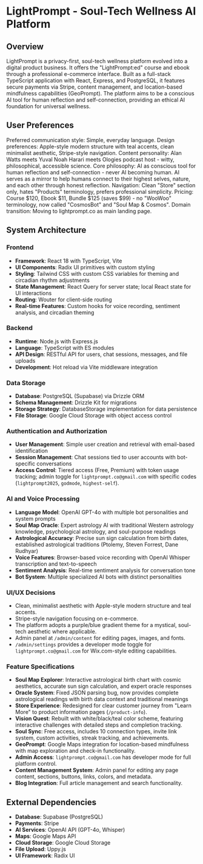 # LightPrompt - Soul-Tech Wellness AI Platform

## Overview
LightPrompt is a privacy-first, soul-tech wellness platform evolved into a digital product business. It offers the "LightPrompt:ed" course and ebook through a professional e-commerce interface. Built as a full-stack TypeScript application with React, Express, and PostgreSQL, it features secure payments via Stripe, content management, and location-based mindfulness capabilities (GeoPrompt). The platform aims to be a conscious AI tool for human reflection and self-connection, providing an ethical AI foundation for universal wellness.

## User Preferences
Preferred communication style: Simple, everyday language.
Design preferences: Apple-style modern structure with teal accents, clean minimalist aesthetic, Stripe-style navigation.
Content personality: Alan Watts meets Yuval Noah Harari meets Ologies podcast host - witty, philosophical, accessible science.
Core philosophy: AI as conscious tool for human reflection and self-connection - never AI becoming human. AI serves as a mirror to help humans connect to their highest selves, nature, and each other through honest reflection.
Navigation: Clean "Store" section only, hates "Products" terminology, prefers professional simplicity.
Pricing: Course $120, Ebook $11, Bundle $125 (saves $99) - no "WooWoo" terminology, now called "CosmosBot" and "Soul Map & Cosmos".
Domain transition: Moving to lightprompt.co as main landing page.

## System Architecture

### Frontend
- **Framework**: React 18 with TypeScript, Vite
- **UI Components**: Radix UI primitives with custom styling
- **Styling**: Tailwind CSS with custom CSS variables for theming and circadian rhythm adjustments
- **State Management**: React Query for server state; local React state for UI interactions
- **Routing**: Wouter for client-side routing
- **Real-time Features**: Custom hooks for voice recording, sentiment analysis, and circadian theming

### Backend
- **Runtime**: Node.js with Express.js
- **Language**: TypeScript with ES modules
- **API Design**: RESTful API for users, chat sessions, messages, and file uploads
- **Development**: Hot reload via Vite middleware integration

### Data Storage
- **Database**: PostgreSQL (Supabase) via Drizzle ORM
- **Schema Management**: Drizzle Kit for migrations
- **Storage Strategy**: DatabaseStorage implementation for data persistence
- **File Storage**: Google Cloud Storage with object access control

### Authentication and Authorization
- **User Management**: Simple user creation and retrieval with email-based identification
- **Session Management**: Chat sessions tied to user accounts with bot-specific conversations
- **Access Control**: Tiered access (Free, Premium) with token usage tracking; admin toggle for `lightprompt.co@gmail.com` with specific codes (`lightprompt2025`, `godmode`, `highest-self`).

### AI and Voice Processing
- **Language Model**: OpenAI GPT-4o with multiple bot personalities and system prompts
- **Soul Map Oracle**: Expert astrology AI with traditional Western astrology knowledge, psychological astrology, and soul-purpose readings
- **Astrological Accuracy**: Precise sun sign calculation from birth dates, established astrological traditions (Ptolemy, Steven Forrest, Dane Rudhyar)
- **Voice Features**: Browser-based voice recording with OpenAI Whisper transcription and text-to-speech
- **Sentiment Analysis**: Real-time sentiment analysis for conversation tone
- **Bot System**: Multiple specialized AI bots with distinct personalities

### UI/UX Decisions
- Clean, minimalist aesthetic with Apple-style modern structure and teal accents.
- Stripe-style navigation focusing on e-commerce.
- The platform adopts a purple/blue gradient theme for a mystical, soul-tech aesthetic where applicable.
- Admin panel at `/admin/content` for editing pages, images, and fonts.
- `/admin/settings` provides a developer mode toggle for `lightprompt.co@gmail.com` for Wix.com-style editing capabilities.

### Feature Specifications
- **Soul Map Explorer**: Interactive astrological birth chart with cosmic aesthetics, accurate sun sign calculation, and expert oracle responses
- **Oracle System**: Fixed JSON parsing bug, now provides complete astrological readings with birth data context and traditional meanings
- **Store Experience**: Redesigned for clear customer journey from "Learn More" to product information pages (`/product-info`).
- **Vision Quest**: Rebuilt with white/black/teal color scheme, featuring interactive challenges with detailed steps and completion tracking.
- **Soul Sync**: Free access, includes 10 connection types, invite link system, custom activities, streak tracking, and achievements.
- **GeoPrompt**: Google Maps integration for location-based mindfulness with map exploration and check-in functionality.
- **Admin Access**: `lightprompt.co@gmail.com` has developer mode for full platform control.
- **Content Management System**: Admin panel for editing any page content, sections, buttons, links, colors, and metadata.
- **Blog Integration**: Full article management and search functionality.

## External Dependencies
- **Database**: Supabase (PostgreSQL)
- **Payments**: Stripe
- **AI Services**: OpenAI API (GPT-4o, Whisper)
- **Maps**: Google Maps API
- **Cloud Storage**: Google Cloud Storage
- **File Upload**: Uppy.js
- **UI Framework**: Radix UI